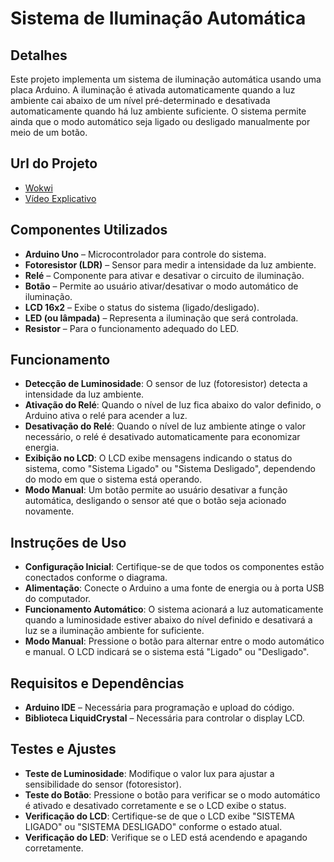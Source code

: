 # Sistema de Iluminação Automática

## Detalhes

Este projeto implementa um sistema de iluminação automática usando uma placa Arduino. A iluminação é ativada automaticamente quando a luz ambiente cai abaixo de um nível pré-determinado e desativada automaticamente quando há luz ambiente suficiente. O sistema permite ainda que o modo automático seja ligado ou desligado manualmente por meio de um botão.

## Url do Projeto
- [Wokwi](https://wokwi.com/projects/414398223169026049)
- [Vídeo Explicativo](https://www.youtube.com/watch?v=c-JunqTGOkQ)

## Componentes Utilizados

- **Arduino Uno** – Microcontrolador para controle do sistema.
- **Fotoresistor (LDR)** – Sensor para medir a intensidade da luz ambiente.
- **Relé** – Componente para ativar e desativar o circuito de iluminação.
- **Botão** – Permite ao usuário ativar/desativar o modo automático de iluminação.
- **LCD 16x2** – Exibe o status do sistema (ligado/desligado).
- **LED (ou lâmpada)** – Representa a iluminação que será controlada.
- **Resistor** – Para o funcionamento adequado do LED.

## Funcionamento

- **Detecção de Luminosidade**: O sensor de luz (fotoresistor) detecta a intensidade da luz ambiente.
- **Ativação do Relé**: Quando o nível de luz fica abaixo do valor definido, o Arduino ativa o relé para acender a luz.
- **Desativação do Relé**: Quando o nível de luz ambiente atinge o valor necessário, o relé é desativado automaticamente para economizar energia.
- **Exibição no LCD**: O LCD exibe mensagens indicando o status do sistema, como "Sistema Ligado" ou "Sistema Desligado", dependendo do modo em que o sistema está operando.
- **Modo Manual**: Um botão permite ao usuário desativar a função automática, desligando o sensor até que o botão seja acionado novamente.

## Instruções de Uso

- **Configuração Inicial**: Certifique-se de que todos os componentes estão conectados conforme o diagrama.
- **Alimentação**: Conecte o Arduino a uma fonte de energia ou à porta USB do computador.
- **Funcionamento Automático**: O sistema acionará a luz automaticamente quando a luminosidade estiver abaixo do nível definido e desativará a luz se a iluminação ambiente for suficiente.
- **Modo Manual**: Pressione o botão para alternar entre o modo automático e manual. O LCD indicará se o sistema está "Ligado" ou "Desligado".

## Requisitos e Dependências

- **Arduino IDE** – Necessária para programação e upload do código.
- **Biblioteca LiquidCrystal** – Necessária para controlar o display LCD.

## Testes e Ajustes

- **Teste de Luminosidade**: Modifique o valor lux para ajustar a sensibilidade do sensor (fotoresistor).
- **Teste do Botão**: Pressione o botão para verificar se o modo automático é ativado e desativado corretamente e se o LCD exibe o status.
- **Verificação do LCD**: Certifique-se de que o LCD exibe "SISTEMA LIGADO" ou "SISTEMA DESLIGADO" conforme o estado atual.
- **Verificação do LED**: Verifique se o LED está acendendo e apagando corretamente.
